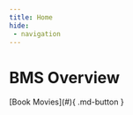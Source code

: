 ```yaml
---
title: Home
hide:
 - navigation
---
```

# BMS Overview
<iframe allowfullscreen="false" data-src="https://audio.beyondwords.io/e/6350356" frameborder="0" id="speechkit-io-iframe" scrolling="no" style="display: none"></iframe><script src="https://proxy.beyondwords.io/npm/@beyondwords/audio-player@latest/dist/module/iframe-helper.js" type="text/javascript"></script>
[Book Movies](#){ .md-button }
